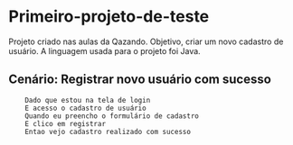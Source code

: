 # Primeiro-projeto-de-teste 

Projeto criado nas aulas da Qazando.
Objetivo, criar um novo cadastro de usuário.
A  linguagem usada para o projeto foi Java.


##      Cenário: Registrar novo usuário com sucesso
        Dado que estou na tela de login
        E acesso o cadastro de usuário
        Quando eu preencho o formulário de cadastro
        E clico em registrar
        Entao vejo cadastro realizado com sucesso

